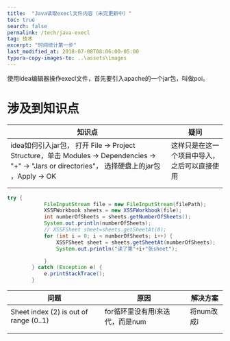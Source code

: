 ```yaml
---
title:  "Java读取execl文件内容（未完更新中）"
toc: true
search: false
permalink: /tech/java-execl
tag: 技术
excerpt: "时间统计第一步"
last_modified_at: 2018-07-08T08:06:00-05:00
typora-copy-images-to: ..\assets\images
---
```


使用Idea编辑器操作execl文件，首先要引入apache的一个jar包，叫做poi。

# 涉及到知识点

| 知识点                                                       | 疑问                                         |
| ------------------------------------------------------------ | -------------------------------------------- |
| idea如何引入jar包， 打开 File -> Project Structure，单击 Modules -> Dependencies -> "+" -> "Jars or directories"， 选择硬盘上的jar包  ，Apply -> OK | 这样只是在这一个项目中导入，之后可以直接使用 |
|                                                              |                                              |
|                                                              |                                              |

~~~java
try {
            FileInputStream file = new FileInputStream(filePath);
            XSSFWorkbook sheets = new XSSFWorkbook(file);
            int numberOfSheets = sheets.getNumberOfSheets();
            System.out.println(numberOfSheets);
            // XSSFSheet sheet=sheets.getSheetAt(0);
            for (int i = 0; i < numberOfSheets; i++) {
                XSSFSheet sheet = sheets.getSheetAt(numberOfSheets);
                System.out.println("读了第"+i+"张sheet");

            }
        } catch (Exception e) {
            e.printStackTrace();
        }
~~~

| 问题                                   | 原因                            | 解决方案   |
| -------------------------------------- | ------------------------------- | ---------- |
| Sheet index (2) is out of range (0..1) | for循环里没有用i来迭代，而是num | 将num改成i |
|                                        |                                 |            |
|                                        |                                 |            |

